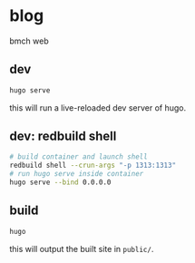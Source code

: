 
# blog

bmch web

## dev

```sh
hugo serve
```

this will run a live-reloaded dev server of hugo.

## dev: redbuild shell

```sh
# build container and launch shell
redbuild shell --crun-args "-p 1313:1313"
# run hugo serve inside container
hugo serve --bind 0.0.0.0
```

## build

```sh
hugo
```

this will output the built site in `public/`.
